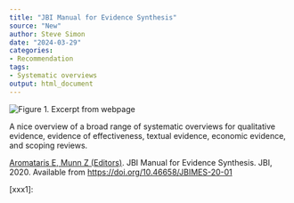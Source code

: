 ```yaml
---
title: "JBI Manual for Evidence Synthesis"
source: "New"
author: Steve Simon
date: "2024-03-29"
categories:
- Recommendation
tags:
- Systematic overviews
output: html_document
---
```


![Figure 1. Excerpt from webpage](http://www.pmean.com/new-images/24/jbi-evidence-synthesis-01.png)

<div class="notes">

A nice overview of a broad range of systematic overviews for qualitative evidence, evidence of effectiveness, textual evidence, economic evidence, and scoping reviews.

[Aromataris E, Munn Z (Editors)][aro1]. JBI Manual for Evidence Synthesis. JBI, 2020. Available from https://doi.org/10.46658/JBIMES-20-01

[aro1]: https://doi.org/10.46658/JBIMES-20-01

[xxx1]: 

</div>
